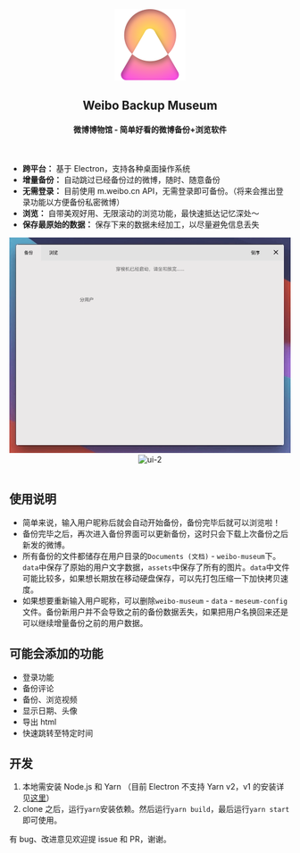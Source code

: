 <div align="center">
    <img alt="weibo-backup-meseum" src="./resources/icon.png" height="128px" />
</div>
<h2 align="center">Weibo Backup Museum</h2>
<h4 align="center">微博博物馆 - 简单好看的微博备份+浏览软件</h4>
<br />

- **跨平台：** 基于 Electron，支持各种桌面操作系统
- **增量备份：** 自动跳过已经备份过的微博，随时、随意备份
- **无需登录：** 目前使用 m.weibo.cn API，无需登录即可备份。（将来会推出登录功能以方便备份私密微博）
- **浏览：** 自带美观好用、无限滚动的浏览功能，最快速抵达记忆深处～
- **保存最原始的数据：** 保存下来的数据未经加工，以尽量避免信息丢失

<div align="center">
    <img alt="ui-1" src="./internals/readme-1.gif" />
    <img alt="ui-2" src="./internals/readme-2.gif" />
</div>
<br />

## 使用说明

- 简单来说，输入用户昵称后就会自动开始备份，备份完毕后就可以浏览啦！
- 备份完毕之后，再次进入备份界面可以更新备份，这时只会下载上次备份之后新发的微博。
- 所有备份的文件都储存在用户目录的`Documents (文档)` - `weibo-museum`下。`data`中保存了原始的用户文字数据，`assets`中保存了所有的图片。`data`中文件可能比较多，如果想长期放在移动硬盘保存，可以先打包压缩一下加快拷贝速度。
- 如果想要重新输入用户昵称，可以删除`weibo-museum` - `data` - `meseum-config`文件。备份新用户并不会导致之前的备份数据丢失，如果把用户名换回来还是可以继续增量备份之前的用户数据。

## 可能会添加的功能

- 登录功能
- 备份评论
- 备份、浏览视频
- 显示日期、头像
- 导出 html
- 快速跳转至特定时间

## 开发

1. 本地需安装 Node.js 和 Yarn （目前 Electron 不支持 Yarn v2，v1 的安装详见[这里](https://classic.yarnpkg.com/en/docs/install)）
2. clone 之后，运行`yarn`安装依赖。然后运行`yarn build`，最后运行`yarn start`即可使用。

有 bug、改进意见欢迎提 issue 和 PR，谢谢。
